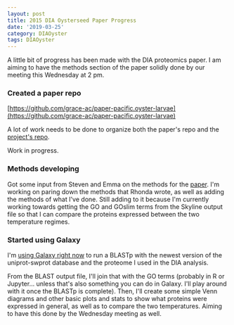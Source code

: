 ```yaml
---
layout: post
title: 2015 DIA Oysterseed Paper Progress
date: '2019-03-25'
category: DIAOyster
tags: DIAOyster
---
```

A little bit of progress has been made with the DIA proteomics paper. I am aiming to have the methods section of the paper solidly done by our meeting this Wednesday at 2 pm. 

### Created a paper repo
[https://github.com/grace-ac/paper-pacific.oyster-larvae](https://github.com/grace-ac/paper-pacific.oyster-larvae)

A lot of work needs to be done to organize both the paper's repo and the [project's repo](https://github.com/RobertsLab/project-pacific.oyster-larvae). 

Work in progress.

### Methods developing
Got some input from Steven and Emma on the methods for the [paper](https://docs.google.com/document/d/1OaYNzlOJr5QibCYt8--GMNGvXlzHPR9_daCkNUVkj-U/edit). I'm working on paring down the methods that Rhonda wrote, as well as adding the methods of what I've done. Still adding to it because I'm currently working towards getting the GO and GOslim terms from the Skyline output file so that I can compare the proteins expressed between the two temperature regimes.

### Started using Galaxy
I'm [using Galaxy right now](https://github.com/RobertsLab/project-pacific.oyster-larvae/blob/master/DIA_2015/protocols/04-Galaxy-protocol.md) to run a BLASTp with the newest version of the uniprot-swprot database and the proteome I used in the DIA analysis. 

From the BLAST output file, I'll join that with the GO terms (probably in R or Jupyter... unless that's also something you can do in Galaxy. I'll play around with it once the BLASTp is complete). Then, I'll create some simple Venn diagrams and other basic plots and stats to show what proteins were expressed in general, as well as to compare the two temperatures. Aiming to have this done by the Wednesday meeting as well. 



